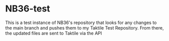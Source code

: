 # NB36-test
This is a test instance of NB36's repository that looks for any changes to the main branch and pushes them to my Taktile Test Repository. 
From there, the updated files are sent to Taktile via the API
